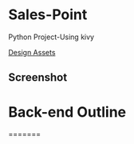 # Sales-Point
Python Project-Using kivy 

[Design Assets](https://github.com/qodzero/kivy_pos_assets.git)

## Screenshot 

# Back-end Outline 
======= 

